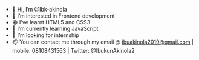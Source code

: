 - 👋 Hi, I’m @Ibk-akinola
- 👀 I’m interested in Frontend development
- 😁 I've learnt HTML5 and CSS3
- 🌱 I’m currently learning JavaScript
- 💞️ I’m looking for internship
- 📫 You can contact me through my email @ ibuakinola2019@gmail.com | mobile: 08108431563 | Twitter: @IbukunAkinola2
<!---
Ibk-akinola/Ibk-akinola is a ✨ special ✨ repository because its `README.md` (this file) appears on your GitHub profile.
You can click the Preview link to take a look at your changes.
--->
